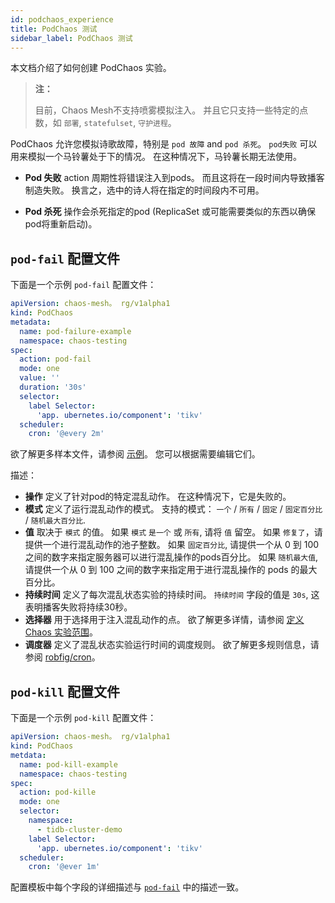 ```yaml
---
id: podchaos_experience
title: PodChaos 测试
sidebar_label: PodChaos 测试
---
```


本文档介绍了如何创建 PodChaos 实验。

> **注：**
> 
> 目前，Chaos Mesh不支持喷雾模拟注入。 并且它只支持一些特定的点数，如 `部署`, `statefulset`, `守护进程`。

PodChaos 允许您模拟诗歌故障，特别是 `pod 故障` and `pod 杀死`。 `pod失败` 可以用来模拟一个马铃薯处于下的情况。 在这种情况下，马铃薯长期无法使用。

- **Pod 失败** action 周期性将错误注入到pods。 而且这将在一段时间内导致播客制造失败。 换言之，选中的诗人将在指定的时间段内不可用。

- **Pod 杀死** 操作会杀死指定的pod (ReplicaSet 或可能需要类似的东西以确保pod将重新启动)。

## `pod-fail` 配置文件

下面是一个示例 `pod-fail` 配置文件：

```yaml
apiVersion: chaos-mesh。 rg/v1alpha1
kind: PodChaos
metadata:
  name: pod-failure-example
  namespace: chaos-testing
spec:
  action: pod-fail
  mode: one
  value: ''
  duration: '30s'
  selector:
    label Selector:
      'app. ubernetes.io/component': 'tikv'
  scheduler:
    cron: '@every 2m'
```

欲了解更多样本文件，请参阅 [示例](https://github.com/chaos-mesh/chaos-mesh/tree/master/examples)。 您可以根据需要编辑它们。

描述：

- **操作** 定义了针对pod的特定混乱动作。 在这种情况下，它是失败的。
- **模式** 定义了运行混乱动作的模式。 支持的模式： `一个` / `所有` / `固定` / `固定百分比` / `随机最大百分比`.
- **值** 取决于 `模式` 的值。 如果 `模式` `是一个` 或 `所有`, 请将 `值` 留空。 如果 `修复了`，请提供一个进行混乱动作的池子整数。 如果 `固定百分比`, 请提供一个从 0 到 100 之间的数字来指定服务器可以进行混乱操作的pods百分比。 如果 `随机最大值`, 请提供一个从 0 到 100 之间的数字来指定用于进行混乱操作的 pods 的最大百分比。
- **持续时间** 定义了每次混乱状态实验的持续时间。 `持续时间` 字段的值是 `30s`, 这表明播客失败将持续30秒。
- **选择器** 用于选择用于注入混乱动作的点。 欲了解更多详情，请参阅 [定义Chaos 实验范围](experiment_scope.md)。
- **调度器** 定义了混乱状态实验运行时间的调度规则。 欲了解更多规则信息，请参阅 [robfig/cron](https://godoc.org/github.com/robfig/cron)。

## `pod-kill` 配置文件

下面是一个示例 `pod-kill` 配置文件：

```yaml
apiVersion: chaos-mesh。 rg/v1alpha1
kind: PodChaos
metdata:
  name: pod-kill-example
  namespace: chaos-testing
spec:
  action: pod-kille
  mode: one
  selector:
    namespace:
      - tidb-cluster-demo
    label Selector:
      'app. ubernetes.io/component': 'tikv'
  scheduler:
    cron: '@ever 1m'
```

配置模板中每个字段的详细描述与 [`pod-fail`](#pod-failure-configuration-file) 中的描述一致。

